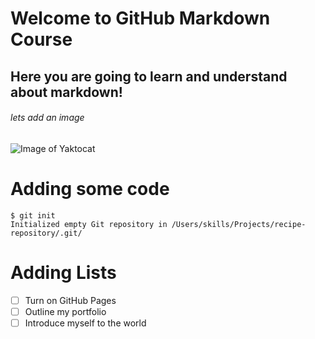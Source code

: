 # Welcome to GitHub Markdown Course
## Here you are going to learn and understand about markdown!
###### lets add an image
![Image of Yaktocat](https://octodex.github.com/images/yaktocat.png)
# Adding some code

```
$ git init
Initialized empty Git repository in /Users/skills/Projects/recipe-repository/.git/
```
# Adding Lists
- [ ] Turn on GitHub Pages
- [ ] Outline my portfolio
- [ ] Introduce myself to the world
